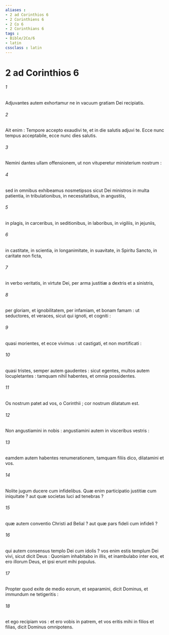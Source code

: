 ```yaml
---
aliases : 
- 2 ad Corinthios 6
- 2 Corinthiens 6
- 2 Co 6
- 2 Corinthians 6
tags : 
- Bible/2Co/6
- latin
cssclass : latin
---
```


# 2 ad Corinthios 6

###### 1
Adjuvantes autem exhortamur ne in vacuum gratiam Dei recipiatis.
###### 2
Ait enim : Tempore accepto exaudivi te, et in die salutis adjuvi te. Ecce nunc tempus acceptabile, ecce nunc dies salutis.
###### 3
Nemini dantes ullam offensionem, ut non vituperetur ministerium nostrum :
###### 4
sed in omnibus exhibeamus nosmetipsos sicut Dei ministros in multa patientia, in tribulationibus, in necessitatibus, in angustiis,
###### 5
in plagis, in carceribus, in seditionibus, in laboribus, in vigiliis, in jejuniis,
###### 6
in castitate, in scientia, in longanimitate, in suavitate, in Spiritu Sancto, in caritate non ficta,
###### 7
in verbo veritatis, in virtute Dei, per arma justitiæ a dextris et a sinistris,
###### 8
per gloriam, et ignobilitatem, per infamiam, et bonam famam : ut seductores, et veraces, sicut qui ignoti, et cogniti :
###### 9
quasi morientes, et ecce vivimus : ut castigati, et non mortificati :
###### 10
quasi tristes, semper autem gaudentes : sicut egentes, multos autem locupletantes : tamquam nihil habentes, et omnia possidentes.
###### 11
Os nostrum patet ad vos, o Corinthii ; cor nostrum dilatatum est.
###### 12
Non angustiamini in nobis : angustiamini autem in visceribus vestris :
###### 13
eamdem autem habentes renumerationem, tamquam filiis dico, dilatamini et vos.
###### 14
Nolite jugum ducere cum infidelibus. Quæ enim participatio justitiæ cum iniquitate ? aut quæ societas luci ad tenebras ?
###### 15
quæ autem conventio Christi ad Belial ? aut quæ pars fideli cum infideli ?
###### 16
qui autem consensus templo Dei cum idolis ? vos enim estis templum Dei vivi, sicut dicit Deus : Quoniam inhabitabo in illis, et inambulabo inter eos, et ero illorum Deus, et ipsi erunt mihi populus.
###### 17
Propter quod exite de medio eorum, et separamini, dicit Dominus, et immundum ne tetigeritis :
###### 18
et ego recipiam vos : et ero vobis in patrem, et vos eritis mihi in filios et filias, dicit Dominus omnipotens.
